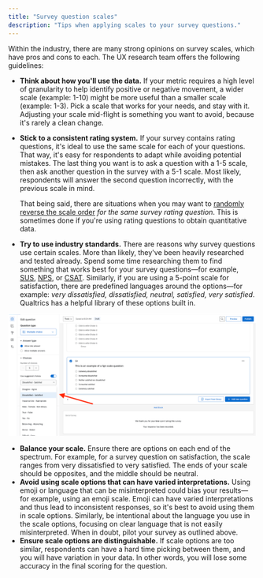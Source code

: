 ```yaml
---
title: "Survey question scales"
description: "Tips when applying scales to your survey questions."
---
```


Within the industry, there are many strong opinions on survey scales, which have pros and cons to each.  The UX research team offers the following guidelines:

- **Think about how you'll use the data.** If your metric requires a high level of granularity to help identify positive or negative movement, a wider scale (example: 1-10) might be more useful than a smaller scale (example: 1-3). Pick a scale that works for your needs, and stay with it. Adjusting your scale mid-flight is something you want to avoid, because it's rarely a clean change.
- **Stick to a consistent rating system.** If your survey contains rating questions, it's ideal to use the same scale for each of your questions.  That way, it's easy for respondents to adapt while avoiding potential mistakes.  The last thing you want is to ask a question with a 1-5 scale, then ask another question in the survey with a 5-1 scale.  Most likely, respondents will answer the second question incorrectly, with the previous scale in mind.

     That being said, there are situations when you may want to [randomly reverse the scale order](https://www.qualtrics.com/support/survey-platform/survey-module/question-options/choice-randomization/) *for the same survey rating question*.  This is sometimes done if you're using rating questions to obtain quantitative data.

- **Try to use industry standards.** There are reasons why survey questions use certain scales.  More than likely, they've been heavily researched and tested already. Spend some time researching them to find something that works best for your survey questions—for example, [SUS](https://measuringu.com/sus/), [NPS](https://www.qualtrics.com/uk/experience-management/customer/net-promoter-score/), or [CSAT](https://www.qualtrics.com/experience-management/customer/what-is-csat/).  Similarly, if you are using a 5-point scale for satisfaction, there are predefined languages around the options—for example: *very dissatisfied, dissatisfied, neutral, satisfied, very satisfied*. Qualtrics has a helpful library of these options built in.

![Screenshot of Qualtrics showing built-in scales to choose from](scale_option.png)

- **Balance your scale.** Ensure there are options on each end of the spectrum. For example, for a survey question on satisfaction, the scale ranges from very dissatisfied to very satisfied. The ends of your scale should be opposites, and the middle should be neutral.
- **Avoid using scale options that can have varied interpretations.** Using emoji or language that can be misinterpreted could bias your results—for example, using an emoji scale. Emoji can have varied interpretations and thus lead to inconsistent responses, so it's best to avoid using them in scale options. Similarly, be intentional about the language you use in the scale options, focusing on clear language that is not easily misinterpreted. When in doubt, pilot your survey as outlined above.
- **Ensure scale options are distinguishable.** If scale options are too similar, respondents can have a hard time picking between them, and you will have variation in your data. In other words, you will lose some accuracy in the final scoring for the question.
